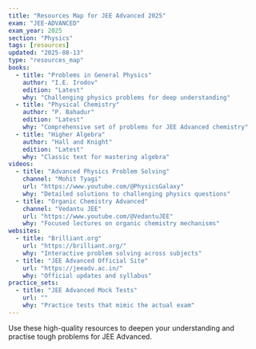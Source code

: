 ```yaml
---
title: "Resources Map for JEE Advanced 2025"
exam: "JEE-ADVANCED"
exam_year: 2025
section: "Physics"
tags: [resources]
updated: "2025-08-13"
type: "resources_map"
books:
  - title: "Problems in General Physics"
    author: "I.E. Irodov"
    edition: "Latest"
    why: "Challenging physics problems for deep understanding"
  - title: "Physical Chemistry"
    author: "P. Bahadur"
    edition: "Latest"
    why: "Comprehensive set of problems for JEE Advanced chemistry"
  - title: "Higher Algebra"
    author: "Hall and Knight"
    edition: "Latest"
    why: "Classic text for mastering algebra"
videos:
  - title: "Advanced Physics Problem Solving"
    channel: "Mohit Tyagi"
    url: "https://www.youtube.com/@PhysicsGalaxy"
    why: "Detailed solutions to challenging physics questions"
  - title: "Organic Chemistry Advanced"
    channel: "Vedantu JEE"
    url: "https://www.youtube.com/@VedantuJEE"
    why: "Focused lectures on organic chemistry mechanisms"
websites:
  - title: "Brilliant.org"
    url: "https://brilliant.org/"
    why: "Interactive problem solving across subjects"
  - title: "JEE Advanced Official Site"
    url: "https://jeeadv.ac.in/"
    why: "Official updates and syllabus"
practice_sets:
  - title: "JEE Advanced Mock Tests"
    url: ""
    why: "Practice tests that mimic the actual exam"
---
```


Use these high-quality resources to deepen your understanding and practise tough problems for JEE Advanced.